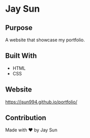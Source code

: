 # Jay Sun

## Purpose
A website that showcase my portfolio.

## Built With
* HTML
* CSS

## Website
https://jsun994.github.io/portfolio/

## Contribution
Made with ❤️ by Jay Sun
